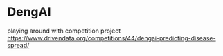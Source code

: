 # DengAI
playing around with competition project https://www.drivendata.org/competitions/44/dengai-predicting-disease-spread/
